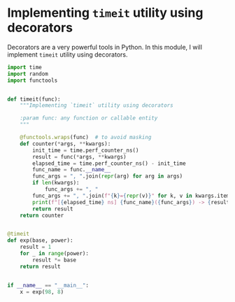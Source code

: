 # Implementing `timeit` utility using decorators

Decorators are a very powerful tools in Python. In this module, I will implement `timeit` utility using decorators.

```python
import time
import random
import functools


def timeit(func):
    """Implementing `timeit` utility using decorators

    :param func: any function or callable entity
    """

    @functools.wraps(func)  # to avoid masking
    def counter(*args, **kwargs):
        init_time = time.perf_counter_ns()
        result = func(*args, **kwargs)
        elapsed_time = time.perf_counter_ns() - init_time
        func_name = func.__name__
        func_args = ", ".join(repr(arg) for arg in args)
        if len(kwargs):
            func_args += ", "
        func_args += ", ".join(f"{k}={repr(v)}" for k, v in kwargs.items())
        print(f"[{elapsed_time} ns] {func_name}({func_args}) -> {result!r}")
        return result
    return counter


@timeit
def exp(base, power):
    result = 1
    for _ in range(power):
        result *= base
    return result


if __name__ == "__main__":
    x = exp(98, 8)

```
